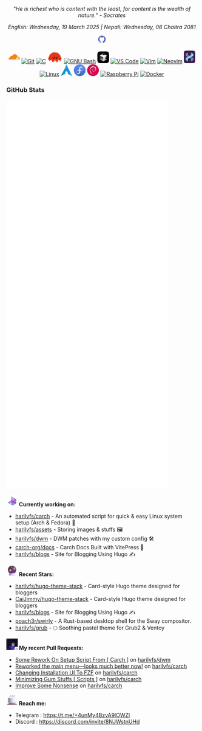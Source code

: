 <div align="center">


*"He is richest who is content with the least, for content is the wealth of nature." - Socrates*



*English: Wednesday, 19 March 2025 | Nepali: Wednesday, 06 Chaitra 2081*


</div>

<div align="center">

<img src='https://github.com/harilvfs/assets/blob/main/harilvfs/noseek.png' width="20"> 

</div>

<br>

<div align="center">
<a href="https://www.cloudflare.com/" target="_blank" rel="noreferrer"><img src="https://github.com/harilvfs/assets/blob/main/harilvfs/cloudflare.png" width="30" height="31" alt="Cloudflare" /></a> <a href="https://git-scm.com/" target="_blank" rel="noreferrer"><img src="https://raw.githubusercontent.com/danielcranney/readme-generator/main/public/icons/skills/git-colored.svg" width="30" height="30" alt="Git" /></a> <a href="https://docs.microsoft.com/en-us/cpp/?view=msvc-170" target="_blank" rel="noreferrer"><img src="https://raw.githubusercontent.com/danielcranney/readme-generator/main/public/icons/skills/c-colored.svg" width="30" height="30" alt="C" /></a>  <a href="https://www.rust-lang.org/" target="_blank" rel="noreferrer"><img src="https://github.com/harilvfs/assets/blob/main/harilvfs/rust.png" width="40" height="31" alt="Rust" /></a> <a href="https://www.gnu.org/software/bash/" target="_blank" rel="noreferrer"><img src="https://raw.githubusercontent.com/danielcranney/readme-generator/main/public/icons/skills/gnubash-colored.svg" width="31" height="31" alt="GNU Bash" /></a> <a href="https://www.cursor.com/" target="_blank" rel="noreferrer"><img src="https://raw.githubusercontent.com/harilvfs/assets/refs/heads/main/harilvfs/cursor.svg" width="31" height="31" alt="cursor" /></a> <a href="https://code.visualstudio.com/" target="_blank" rel="noreferrer"><img src="https://raw.githubusercontent.com/danielcranney/readme-generator/main/public/icons/skills/visualstudiocode-colored.svg" width="31" height="31" alt="VS Code" /></a> <a href="https://www.vim.org/" target="_blank" rel="noreferrer"><img src="https://raw.githubusercontent.com/danielcranney/readme-generator/main/public/icons/skills/vim-colored.svg" width="31" height="31" alt="Vim" /></a> <a href="https://neovim.io/" target="_blank" rel="noreferrer"><img src="https://raw.githubusercontent.com/danielcranney/readme-generator/main/public/icons/skills/neovim-colored.svg" width="31" height="31" alt="Neovim" /></a> <a href="https://helix-editor.com/" target="_blank" rel="noreferrer"><img src="https://github.com/harilvfs/assets/blob/main/harilvfs/helix.png" width="30" height="33" alt="helix" /></a> <a href="https://www.linux.org" target="_blank" rel="noreferrer"><img src="https://raw.githubusercontent.com/danielcranney/readme-generator/main/public/icons/skills/linux-colored.svg" width="31" height="31" alt="Linux" /></a> <a href="https://archlinux.org/" target="_blank" rel="noreferrer"><img src="https://github.com/harilvfs/assets/blob/main/harilvfs/archx.png" width="31" height="31" alt="archlinux" /></a> <a href="https://fedoraproject.org/" target="_blank" rel="noreferrer"><img src="https://github.com/harilvfs/assets/blob/main/harilvfs/fedora.png" width="31" height="31" alt="fedora" /></a> <a href="https://www.debian.org/" target="_blank" rel="noreferrer"><img src="https://github.com/harilvfs/assets/blob/main/harilvfs/debianx.png" width="31" height="31" alt="Debian" /></a> <a href="https://www.raspberrypi.org/" target="_blank" rel="noreferrer"><img src="https://raw.githubusercontent.com/danielcranney/readme-generator/main/public/icons/skills/raspberrypi-colored.svg" width="31" height="31" alt="Raspberry Pi" /></a> <a href="https://www.docker.com/" target="_blank" rel="noreferrer"><img src="https://raw.githubusercontent.com/danielcranney/readme-generator/main/public/icons/skills/docker-colored.svg" width="31" height="31" alt="Docker" /></a>
</div>  

### GitHub Stats

<p align="left"><img src="https://raw.githubusercontent.com/harilvfs/harilvfs/refs/heads/main/github-metrics.svg" /></p>

<strong><img src='https://github.com/harilvfs/assets/blob/main/github-gifs/242390692-0b335028-1d3d-4ee5-b5b3-a373d499be7e.gif' width="30"> Currently working on: </strong>

- [harilvfs/carch](https://github.com/harilvfs/carch) - An automated script for quick &amp; easy Linux system setup (Arch &amp; Fedora) 🧩
- [harilvfs/assets](https://github.com/harilvfs/assets) - Storing images &amp; stuffs  🖼️
- [harilvfs/dwm](https://github.com/harilvfs/dwm) -   DWM patches with my custom config 🛠️
- [carch-org/docs](https://github.com/carch-org/docs) - Carch Docs Built with VitePress 🚀
- [harilvfs/blogs](https://github.com/harilvfs/blogs) - Site for Blogging Using Hugo ✍️

<strong><img src='https://github.com/harilvfs/assets/blob/main/images/Crystal%20Ball.png' width="30"> Recent Stars: </strong>

- [harilvfs/hugo-theme-stack](https://github.com/harilvfs/hugo-theme-stack) - Card-style Hugo theme designed for bloggers
- [CaiJimmy/hugo-theme-stack](https://github.com/CaiJimmy/hugo-theme-stack) - Card-style Hugo theme designed for bloggers
- [harilvfs/blogs](https://github.com/harilvfs/blogs) - Site for Blogging Using Hugo ✍️
- [poach3r/swirly](https://github.com/poach3r/swirly) - A Rust-based desktop shell for the Sway compositor.
- [harilvfs/grub](https://github.com/harilvfs/grub) - 🌕 Soothing pastel theme for Grub2 &amp; Ventoy

<strong><img src='https://github.com/harilvfs/assets/blob/main/github-gifs/212898774-0a96dc1d-c908-4ce8-9dd7-a71aab6e1c2b.gif' width="30"> My recent Pull Requests: </strong>

- [Some Rework On Setup Script From [ Carch ]](https://github.com/harilvfs/dwm/pull/18) on [harilvfs/dwm](https://github.com/harilvfs/dwm)
- [Reworked the main menu—looks much better now!](https://github.com/harilvfs/carch/pull/326) on [harilvfs/carch](https://github.com/harilvfs/carch)
- [Changing Installation UI To FZF](https://github.com/harilvfs/carch/pull/325) on [harilvfs/carch](https://github.com/harilvfs/carch)
- [Minimizing Gum Stuffs [ Scripts ]](https://github.com/harilvfs/carch/pull/324) on [harilvfs/carch](https://github.com/harilvfs/carch)
- [Improve Some Nonsense](https://github.com/harilvfs/carch/pull/319) on [harilvfs/carch](https://github.com/harilvfs/carch)

<strong><img src='https://github.com/harilvfs/assets/blob/main/github-gifs/216120974-24a76b31-7f39-41f1-a38f-b3c1377cc612.png' width="30"> Reach me:</strong>
- Telegram   : <https://t.me/+4unMy4BzvA9lOWZl>
- Discord    : <https://discord.com/invite/8NJWstnUHd>
